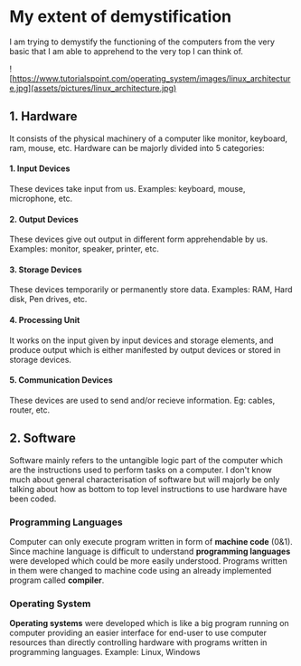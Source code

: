 # My extent of demystification
I am trying to demystify the functioning of the computers from the very basic that I am able to apprehend to the very top I
can think of.

![https://www.tutorialspoint.com/operating_system/images/linux_architecture.jpg](assets/pictures/linux_architecture.jpg)

## 1. Hardware
It consists of the physical machinery of a computer like monitor, keyboard, ram, mouse, etc. Hardware can be majorly
divided into 5 categories:
#### 1. Input Devices
These devices take input from us. Examples: keyboard, mouse, microphone, etc.

#### 2. Output Devices
These devices give out output in different form apprehendable by us. Examples: monitor, speaker, printer, etc.

#### 3. Storage Devices
These devices temporarily or permanently store data. Examples: RAM, Hard disk, Pen drives, etc.

#### 4. Processing Unit
It works on the input given by input devices and storage elements, and produce output which is either manifested by
output devices or stored in storage devices.

#### 5. Communication Devices
These devices are used to send and/or recieve information. Eg: cables, router, etc.

## 2. Software
Software mainly refers to the untangible logic part of the computer which are the instructions used to perform tasks on
a computer.
I don't know much about general characterisation of software but will majorly be only talking about how as bottom to top
level instructions to use hardware have been coded.

### Programming Languages
Computer can only execute program written in form of **machine code** (0&1).
Since machine language is difficult to understand **programming languages** were developed which could be more easily
understood.
Programs written in them were changed to machine code using an already implemented program called **compiler**.

### Operating System
**Operating systems** were developed which is like a big program running on computer providing an easier interface for
end-user to use computer resources than directly controlling hardware with programs written in programming languages.
Example: Linux, Windows
<!---
operating system, compilers, kernel, shell, linux, gtk, qt, genome, kde, terminal, tty: http://www.linusakesson.net/programming/tty/index.php
-->
